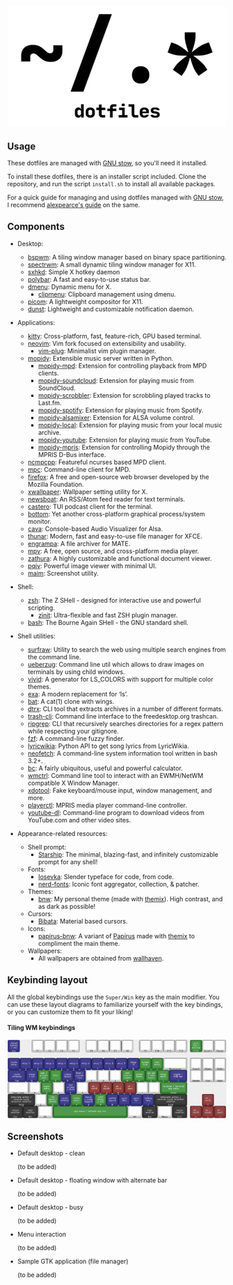 <div align="center">
    <picture>
        <source media="(prefers-color-scheme: dark)" srcset="https://github.com/nocturnalbeast/dotfiles/blob/master/repo_resources/logo-dark.png?raw=true">
      <img alt="logo" src="https://github.com/nocturnalbeast/dotfiles/blob/master/repo_resources/logo-light.png?raw=true">
    </picture>
</div>

## Usage

These dotfiles are managed with [GNU stow](https://www.gnu.org/software/stow/), so you'll need it installed.

To install these dotfiles, there is an installer script included. Clone the repository, and run the script `install.sh` to install all available packages.

For a quick guide for managing and using dotfiles managed with [GNU stow](https://www.gnu.org/software/stow/), I recommend [alexpearce's guide](https://alexpearce.me/2016/02/managing-dotfiles-with-stow/) on the same.


## Components

 * Desktop:
    * [bspwm](https://github.com/baskerville/bspwm): A tiling window manager based on binary space partitioning.
    * [spectrwm](https://github.com/conformal/spectrwm): A small dynamic tiling window manager for X11.
    * [sxhkd](https://github.com/baskerville/sxhkd): Simple X hotkey daemon
    * [polybar](https://github.com/polybar/polybar): A fast and easy-to-use status bar.
    * [dmenu](https://tools.suckless.org/dmenu): Dynamic menu for X.
        * [clipmenu](https://github.com/cdown/clipmenu): Clipboard management using dmenu.
    * [picom](https://github.com/yshui/picom): A lightweight compositor for X11.
    * [dunst](https://github.com/dunst-project/dunst): Lightweight and customizable notification daemon.

 * Applications:
    * [kitty](https://github.com/kovidgoyal/kitty):  Cross-platform, fast, feature-rich, GPU based terminal.
    * [neovim](https://github.com/neovim/neovim): Vim fork focused on extensibility and usability.
        * [vim-plug](https://github.com/junegunn/vim-plug): Minimalist vim plugin manager.
    * [mopidy](https://github.com/mopidy/mopidy): Extensible music server written in Python.
        * [mopidy-mpd](https://github.com/mopidy/mopidy-mpd): Extension for controlling playback from MPD clients.
        * [mopidy-soundcloud](https://github.com/mopidy/mopidy-soundcloud): Extension for playing music from SoundCloud.
        * [mopidy-scrobbler](https://github.com/mopidy/mopidy-scrobbler): Extension for scrobbling played tracks to Last.fm.
        * [mopidy-spotify](https://github.com/mopidy/mopidy-spotify): Extension for playing music from Spotify.
        * [mopidy-alsamixer](https://github.com/mopidy/mopidy-alsamixer): Extension for ALSA volume control.
        * [mopidy-local](https://github.com/mopidy/mopidy-local): Extension for playing music from your local music archive.
        * [mopidy-youtube](https://github.com/natumbri/mopidy-youtube): Extension for playing music from YouTube.
        * [mopidy-mpris](https://github.com/mopidy/mopidy-mpris): Extension for controlling Mopidy through the MPRIS D-Bus interface.
    * [ncmpcpp](https://github.com/ncmpcpp/ncmpcpp): Featureful ncurses based MPD client.
    * [mpc](https://github.com/MusicPlayerDaemon/mpc): Command-line client for MPD.
    * [firefox](https://www.mozilla.org/firefox): A free and open-source web browser developed by the Mozilla Foundation.
    * [xwallpaper](https://github.com/stoeckmann/xwallpaper): Wallpaper setting utility for X.
    * [newsboat](https://github.com/newsboat/newsboat): An RSS/Atom feed reader for text terminals.
    * [castero](https://github.com/xgi/castero): TUI podcast client for the terminal.
    * [bottom](https://github.com/ClementTsang/bottom): Yet another cross-platform graphical process/system monitor.
    * [cava](https://github.com/karlstav/cava): Console-based Audio Visualizer for Alsa.
    * [thunar](https://gitlab.xfce.org/xfce/thunar): Modern, fast and easy-to-use file manager for XFCE.
    * [engrampa](https://github.com/mate-desktop/engrampa): A file archiver for MATE.
    * [mpv](https://github.com/mpv-player/mpv): A free, open source, and cross-platform media player.
    * [zathura](https://git.pwmt.org/pwmt/zathura): A highly customizable and functional document viewer.
    * [pqiv](https://github.com/phillipberndt/pqiv): Powerful image viewer with minimal UI.
    * [maim](https://github.com/naelstrof/maim): Screenshot utility.

 * Shell:
    * [zsh](http://zsh.sourceforge.net): The Z SHell - designed for interactive use and powerful scripting.
        * [zinit](https://github.com/zdharma/zinit): Ultra-flexible and fast ZSH plugin manager.
    * [bash](https://git.savannah.gnu.org/cgit/bash.git): The Bourne Again SHell - the GNU standard shell.

 * Shell utilities:
    * [surfraw](https://gitlab.com/surfraw/Surfraw): Utility to search the web using multiple search engines from the command line.
    * [ueberzug](https://github.com/seebye/ueberzug): Command line util which allows to draw images on terminals by using child windows.
    * [vivid](https://github.com/sharkdp/vivid): A generator for LS_COLORS with support for multiple color themes.
    * [exa](https://github.com/ogham/exa): A modern replacement for ‘ls’.
    * [bat](https://github.com/sharkdp/bat): A cat(1) clone with wings.
    * [dtrx](https://github.com/brettcs/dtrx): CLI tool that extracts archives in a number of different formats.
    * [trash-cli](https://github.com/andreafrancia/trash-cli): Command line interface to the freedesktop.org trashcan.
    * [ripgrep](https://github.com/BurntSushi/ripgrep): CLI that recursively searches directories for a regex pattern while respecting your gitignore.
    * [fzf](https://github.com/junegunn/fzf): A command-line fuzzy finder.
    * [lyricwikia](https://github.com/enricobacis/lyricwikia): Python API to get song lyrics from LyricWikia.
    * [neofetch](https://github.com/dylanaraps/neofetch): A command-line system information tool written in bash 3.2+.
    * [bc](http://phodd.net/gnu-bc): A fairly ubiquitous, useful and powerful calculator.
    * [wmctrl](http://tripie.sweb.cz/utils/wmctrl): Command line tool to interact with an EWMH/NetWM compatible X Window Manager.
    * [xdotool](https://github.com/jordansissel/xdotool): Fake keyboard/mouse input, window management, and more.
    * [playerctl](https://github.com/altdesktop/playerctl): MPRIS media player command-line controller.
    * [youtube-dl](https://github.com/ytdl-org/youtube-dl): Command-line program to download videos from YouTube.com and other video sites.

 * Appearance-related resources:
    * Shell prompt:
        * [Starship](https://github.com/starship/starship): The minimal, blazing-fast, and infinitely customizable prompt for any shell!
    * Fonts:
        * [Iosevka](https://github.com/be5invis/Iosevka): Slender typeface for code, from code.
        * [nerd-fonts](https://github.com/ryanoasis/nerd-fonts): Iconic font aggregator, collection, & patcher.
    * Themes:
        * [bnw](https://github.com/nocturnalbeast/dotfiles/tree/master/gtk/.themes/bnw): My personal theme (made with [themix](https://github.com/themix-project)). High contrast, and as dark as possible!
    * Cursors:
        * [Bibata](https://github.com/ful1e5/Bibata_Cursor): Material based cursors.
    * Icons:
        * [papirus-bnw](https://github.com/nocturnalbeast/dotfiles/tree/master/gtk/.icons/oomox-bnw): A variant of [Papirus](https://github.com/PapirusDevelopmentTeam/papirus-icon-theme) made with [themix](https://github.com/themix-project) to compliment the main theme.
    * Wallpapers:
        * All wallpapers are obtained from [wallhaven](https://wallhaven.cc).


## Keybinding layout

All the global keybindings use the `Super/Win` key as the main modifier.
You can use these layout diagrams to familiarize yourself with the key bindings, or you can customize them to fit your liking!

#### Tiling WM keybindings

<img align="center" src="https://github.com/nocturnalbeast/dotfiles/blob/master/repo_resources/key_layouts/images/tiling.png?raw=true" alt="tiling-layout">

## Screenshots

 * Default desktop - clean

   (to be added)

 * Default desktop - floating window with alternate bar

   (to be added)

 * Default desktop - busy

   (to be added)

 * Menu interaction

   (to be added)

 * Sample GTK application (file manager)

   (to be added)
